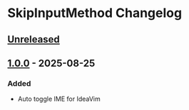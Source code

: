 <!-- Keep a Changelog guide -> https://keepachangelog.com -->

# SkipInputMethod Changelog

## [Unreleased]

## [1.0.0] - 2025-08-25

### Added

- Auto toggle IME for IdeaVim

[Unreleased]: https://github.com/ghostflyby/IntelliJ-Plugins/compare/v1.0.0...HEAD
[1.0.0]: https://github.com/ghostflyby/IntelliJ-Plugins/commits/v1.0.0
